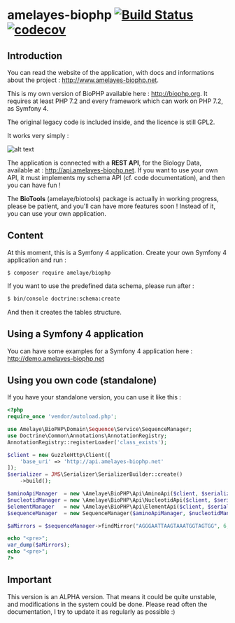 # amelayes-biophp [![Build Status](https://travis-ci.com/amelaye/biophp.svg?branch=develop)](https://travis-ci.com/amelaye/biophp) [![codecov](https://codecov.io/gh/amelaye/biophp/branch/develop/graph/badge.svg)](https://codecov.io/gh/amelaye/biophp)

## Introduction
You can read the website of the application, with docs and informations about the project : http://www.amelayes-biophp.net.

This is my own version of BioPHP available here : http://biophp.org. It requires at least PHP 7.2 and every framework which can work on PHP 7.2, 
as Symfony 4.

The original legacy code is included inside, and the licence is still GPL2.

It works very simply :

![alt text](http://www.amelayes-biophp.net/img/biophp2.png "BioPHP schema")

The application is connected with a **REST API**, for the Biology Data, available at : http://api.amelayes-biophp.net.
If you want to use your own API, it must implements my schema API (cf. code documentation), and then you can have fun !

The **BioTools** (amelaye/biotools) package is actually in working progress, please be patient, and you'll can have more features soon !
Instead of it, you can use your own application.

## Content
At this moment, this is a Symfony 4 application. Create your own Symfony 4 application and run :

```shell
$ composer require amelaye/biophp
```
If you want to use the predefined data schema, please run after :

```bash
$ bin/console doctrine:schema:create
```
And then it creates the tables structure.

## Using a Symfony 4 application

You can have some examples for a Symfony 4 application here : http://demo.amelayes-biophp.net

## Using you own code (standalone)

If you have your standalone version, you can use it like this :

```php
<?php
require_once 'vendor/autoload.php';

use Amelaye\BioPHP\Domain\Sequence\Service\SequenceManager;
use Doctrine\Common\Annotations\AnnotationRegistry;
AnnotationRegistry::registerLoader('class_exists');

$client = new GuzzleHttp\Client([
    'base_uri' => 'http://api.amelayes-biophp.net'
]);
$serializer = JMS\Serializer\SerializerBuilder::create()
    ->build();

$aminoApiManager  = new \Amelaye\BioPHP\Api\AminoApi($client, $serializer);
$nucleotidManager = new \Amelaye\BioPHP\Api\NucleotidApi($client, $serializer);
$elementManager   = new \Amelaye\BioPHP\Api\ElementApi($client, $serializer);
$sequenceManager  = new SequenceManager($aminoApiManager, $nucleotidManager, $elementManager);

$aMirrors = $sequenceManager->findMirror("AGGGAATTAAGTAAATGGTAGTGG", 6, 8, 'E');

echo "<pre>";
var_dump($aMirrors);
echo "<pre>";
?>
```

## Important
This version is an ALPHA version. That means it could be quite unstable, and modifications in the system could be done. 
Please read often the documentation, I try to update it as regularly as possible :)